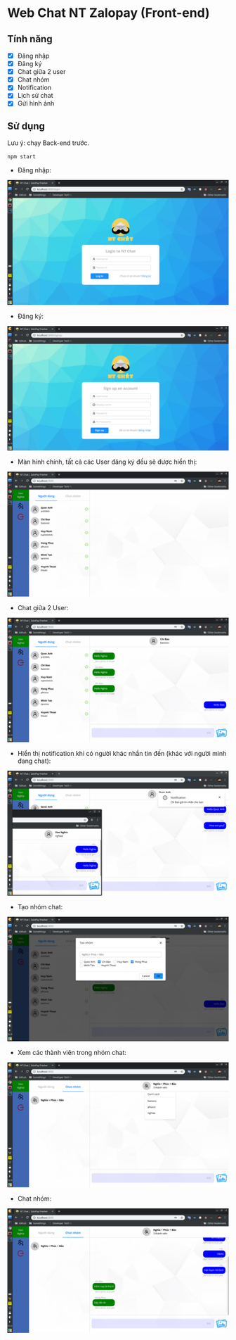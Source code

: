 # Web Chat NT Zalopay (Front-end)

## Tính năng

- [x] Đăng nhập
- [x] Đăng ký
- [x] Chat giữa 2 user
- [x] Chat nhóm
- [x] Notification
- [x] Lịch sử chat
- [x] Gửi hình ảnh

## Sử dụng

Lưu ý: chạy Back-end trước.
````sh
npm start
````

- Đăng nhập:

![Login](./screenshots/login.png)

- Đăng ký:

![Signup](./screenshots/signup.png)

- Màn hình chính, tất cả các User đăng ký đều sẽ được hiển thị:

![Main](./screenshots/main.png)

- Chat giữa 2 User:

![Chat](./screenshots/chat.png)

- Hiển thị notification khi có người khác nhắn tin đến (khác với người mình đang chat):

![Notification](./screenshots/notification.png)

- Tạo nhóm chat:

![Create group](./screenshots/create-group.png)

- Xem các thành viên trong nhóm chat:

![group](./screenshots/group.png)

- Chat nhóm:

![chat group](./screenshots/chat-group.png)

